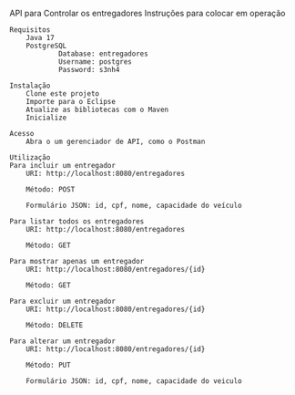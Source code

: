  API para Controlar os entregadores
 	Instruções para colocar em operação
 	
 	Requisitos
 		Java 17
		PostgreSQL
				Database: entregadores
				Username: postgres
				Password: s3nh4
 	
 	Instalação
		Clone este projeto
		Importe para o Eclipse
		Atualize as bibliotecas com o Maven
		Inicialize
 	
 	Acesso
		Abra o um gerenciador de API, como o Postman
		
	Utilização
	Para incluir um entregador
		URI: http://localhost:8080/entregadores

		Método: POST

		Formulário JSON: id, cpf, nome, capacidade do veículo

	Para listar todos os entregadores
		URI: http://localhost:8080/entregadores

		Método: GET

	Para mostrar apenas um entregador
		URI: http://localhost:8080/entregadores/{id}

		Método: GET

	Para excluir um entregador
		URI: http://localhost:8080/entregadores/{id}

		Método: DELETE

	Para alterar um entregador
		URI: http://localhost:8080/entregadores/{id}

		Método: PUT

		Formulário JSON: id, cpf, nome, capacidade do veiculo
 	